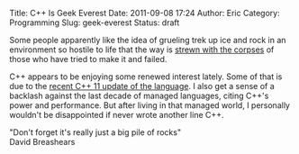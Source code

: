 Title: C++ Is Geek Everest
Date: 2011-09-08 17:24
Author: Eric
Category: Programming
Slug: geek-everest
Status: draft

Some people apparently like the idea of grueling trek up ice and rock in
an environment so hostile to life that the way is [strewn with the
corpses](http://adventure.howstuffworks.com/dead-everest.htm) of those
who have tried to make it and failed.

C++ appears to be enjoying some renewed interest lately. Some of that is
due to the [recent C++ 11 update of the
language](http://en.wikipedia.org/wiki/C%2B%2B0x). I also get a sense of
a backlash against the last decade of managed languages, citing C++'s
power and performance. But after living in that managed world, I
personally wouldn't be disappointed if never wrote another line C++.

<!--more-->

"Don't forget it's really just a big pile of rocks"\
David Breashears
